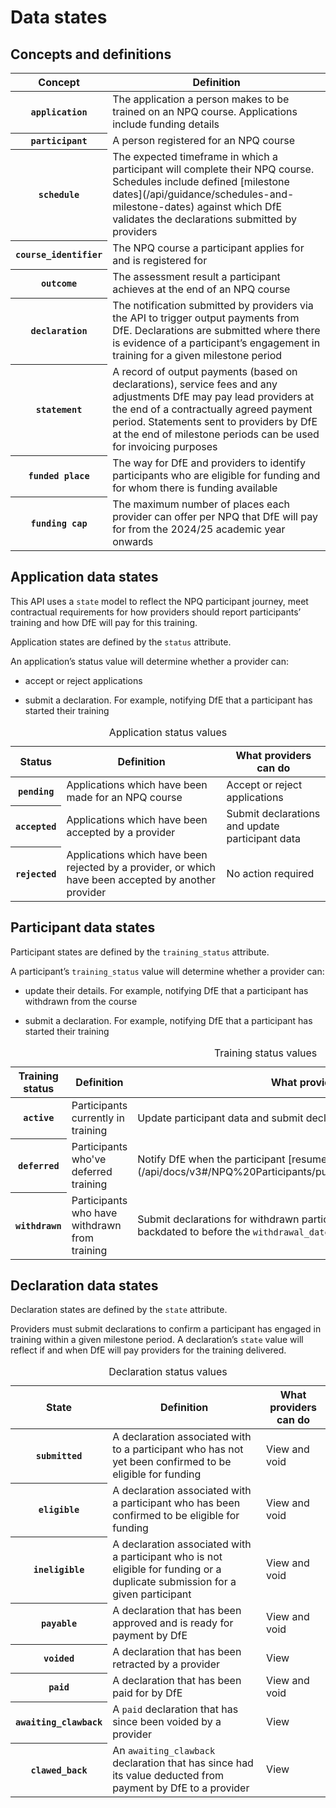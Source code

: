 # Data states

## Concepts and definitions

<table class="govuk-table">
  <thead class="govuk-table__head">
    <tr class="govuk-table__row">
      <th scope="col" class="govuk-table__header">Concept</th>
      <th scope="col" class="govuk-table__header">Definition</th>
    </tr>
  </thead>
  <tbody class="govuk-table__body">
    <tr class="govuk-table__row">
      <th scope="row" class="govuk-table__header"><code>application</code></th>
      <td class="govuk-table__cell">The application a person makes to be trained on an NPQ course. Applications include funding details</td>
    </tr>
    <tr class="govuk-table__row">
      <th scope="row" class="govuk-table__header"><code>participant</code></th>
      <td class="govuk-table__cell">A person registered for an NPQ course</td>
    </tr>
    <tr class="govuk-table__row">
      <th scope="row" class="govuk-table__header"><code>schedule</code></th>
      <td class="govuk-table__cell">The expected timeframe in which a participant will complete their NPQ course. Schedules include defined [milestone dates](/api/guidance/schedules-and-milestone-dates) against which DfE validates the declarations submitted by providers</td>
    </tr>
    <tr class="govuk-table__row">
      <th scope="row" class="govuk-table__header"><code>course_identifier</code></th>
      <td class="govuk-table__cell">The NPQ course a participant applies for and is registered for</td>
    </tr>
    <tr class="govuk-table__row">
      <th scope="row" class="govuk-table__header"><code>outcome</code></th>
      <td class="govuk-table__cell">The assessment result a participant achieves at the end of an NPQ course</td>
    </tr>
    <tr class="govuk-table__row">
      <th scope="row" class="govuk-table__header"><code>declaration</code></th>
      <td class="govuk-table__cell">The notification submitted by providers via the API to trigger output payments from DfE. Declarations are submitted where there is evidence of a participant’s engagement in training for a given milestone period</td>
    </tr>
    <tr class="govuk-table__row">
      <th scope="row" class="govuk-table__header"><code>statement</code></th>
      <td class="govuk-table__cell">A record of output payments (based on declarations), service fees and any adjustments DfE may pay lead providers at the end of a contractually agreed payment period. Statements sent to providers by DfE at the end of milestone periods can be used for invoicing purposes</td>
    </tr>
    <tr class="govuk-table__row">
      <th scope="row" class="govuk-table__header"><code>funded place</code></th>
      <td class="govuk-table__cell">The way for DfE and providers to identify participants who are eligible for funding and for whom there is funding available</td>
    </tr>
    <tr class="govuk-table__row">
      <th scope="row" class="govuk-table__header"><code>funding cap</code></th>
      <td class="govuk-table__cell">The maximum number of places each provider can offer per NPQ that DfE will pay for from the 2024/25 academic year onwards</td>
    </tr>
  </tbody>
</table>

## Application data states

This API uses a `state` model to reflect the NPQ participant journey, meet contractual requirements for how providers should report participants’ training and how DfE will pay for this training.

Application states are defined by the `status` attribute.

An application’s status value will determine whether a provider can:

* accept or reject applications

* submit a declaration. For example, notifying DfE that a participant has started their training

<table class="govuk-table">
  <caption class="govuk-table__caption govuk-table__caption--m">Application status values</caption>
  <thead class="govuk-table__head">
    <tr class="govuk-table__row">
      <th scope="col" class="govuk-table__header">Status</th>
      <th scope="col" class="govuk-table__header govuk-table__header">Definition</th>
      <th scope="col" class="govuk-table__header govuk-table__header">What providers can do</th>
    </tr>
  </thead>
  <tbody class="govuk-table__body">
    <tr class="govuk-table__row">
      <th scope="row" class="govuk-table__header"><code>pending</code></th>
      <td class="govuk-table__cell govuk-table__cell">Applications which have been made for an NPQ course</td>
      <td class="govuk-table__cell govuk-table__cell">Accept or reject applications</td>
    </tr>
    <tr class="govuk-table__row">
      <th scope="row" class="govuk-table__header"><code>accepted</code></th>
      <td class="govuk-table__cell govuk-table__cell">Applications which have been accepted by a provider</td>
      <td class="govuk-table__cell govuk-table__cell">Submit declarations and update participant data</td>
    </tr>
    <tr class="govuk-table__row">
      <th scope="row" class="govuk-table__header"><code>rejected</code></th>
      <td class="govuk-table__cell govuk-table__cell">Applications which have been rejected by a provider, or which have been accepted by another provider</td>
      <td class="govuk-table__cell govuk-table__cell">No action required</td>
    </tr>
  </tbody>
</table>

## Participant data states

Participant states are defined by the `training_status` attribute.

A participant’s `training_status` value will determine whether a provider can:

* update their details. For example, notifying DfE that a participant has withdrawn from the course

* submit a declaration. For example, notifying DfE that a participant has started their training

<table class="govuk-table">
  <caption class="govuk-table__caption govuk-table__caption--m">Training status values</caption>
  <thead class="govuk-table__head">
    <tr class="govuk-table__row">
      <th scope="col" class="govuk-table__header">Training status</th>
      <th scope="col" class="govuk-table__header govuk-table__header">Definition</th>
      <th scope="col" class="govuk-table__header govuk-table__header">What providers can do</th>
    </tr>
  </thead>
  <tbody class="govuk-table__body">
    <tr class="govuk-table__row">
      <th scope="row" class="govuk-table__header"><code>active</code></th>
      <td class="govuk-table__cell govuk-table__cell">Participants currently in training</td>
      <td class="govuk-table__cell govuk-table__cell">Update participant data and submit declarations</td>
    </tr>
    <tr class="govuk-table__row">
      <th scope="row" class="govuk-table__header"><code>deferred</code></th>
      <td class="govuk-table__cell govuk-table__cell">Participants who've deferred training</td>
      <td class="govuk-table__cell govuk-table__cell">Notify DfE when the participant [resumes training](/api/docs/v3#/NPQ%20Participants/put_api_v3_participants_npq__id__resume)</td>
    </tr>
    <tr class="govuk-table__row">
      <th scope="row" class="govuk-table__header"><code>withdrawn</code></th>
      <td class="govuk-table__cell govuk-table__cell">Participants who have withdrawn from training</td>
      <td class="govuk-table__cell govuk-table__cell">Submit declarations for withdrawn participants if the <code>declaration_date</code> is backdated to before the <code>withdrawal_date</code></td>
    </tr>
  </tbody>
</table>

## Declaration data states

Declaration states are defined by the `state` attribute.

Providers must submit declarations to confirm a participant has engaged in training within a given milestone period. A declaration’s `state` value will reflect if and when DfE will pay providers for the training delivered.

<table class="govuk-table">
  <caption class="govuk-table__caption govuk-table__caption--m">Declaration status values</caption>
  <thead class="govuk-table__head">
    <tr class="govuk-table__row">
      <th scope="col" class="govuk-table__header">State</th>
      <th scope="col" class="govuk-table__header govuk-table__header">Definition</th>
      <th scope="col" class="govuk-table__header govuk-table__header">What providers can do</th>
    </tr>
  </thead>
  <tbody class="govuk-table__body">
    <tr class="govuk-table__row">
      <th scope="row" class="govuk-table__header"><code>submitted</code></th>
      <td class="govuk-table__cell govuk-table__cell">A declaration associated with to a participant who has not yet been confirmed to be eligible for funding</td>
      <td class="govuk-table__cell govuk-table__cell">View and void</td>
    </tr>
    <tr class="govuk-table__row">
      <th scope="row" class="govuk-table__header"><code>eligible</code></th>
      <td class="govuk-table__cell govuk-table__cell">A declaration associated with a participant who has been confirmed to be eligible for funding</td>
      <td class="govuk-table__cell govuk-table__cell">View and void</td>
    </tr>
    <tr class="govuk-table__row">
      <th scope="row" class="govuk-table__header"><code>ineligible</code></th>
      <td class="govuk-table__cell govuk-table__cell">A declaration associated with a participant who is not eligible for funding or a duplicate submission for a given participant</td>
      <td class="govuk-table__cell govuk-table__cell">View and void</td>
    </tr>
    <tr class="govuk-table__row">
      <th scope="row" class="govuk-table__header"><code>payable</code></th>
      <td class="govuk-table__cell govuk-table__cell">A declaration that has been approved and is ready for payment by DfE</td>
      <td class="govuk-table__cell govuk-table__cell">View and void</td>
    </tr>
    <tr class="govuk-table__row">
      <th scope="row" class="govuk-table__header"><code>voided</code></th>
      <td class="govuk-table__cell govuk-table__cell">A declaration that has been retracted by a provider</td>
      <td class="govuk-table__cell govuk-table__cell">View</td>
    </tr>
    <tr class="govuk-table__row">
      <th scope="row" class="govuk-table__header"><code>paid</code></th>
      <td class="govuk-table__cell govuk-table__cell">A declaration that has been paid for by DfE</td>
      <td class="govuk-table__cell govuk-table__cell">View and void</td>
    </tr>
    <tr class="govuk-table__row">
      <th scope="row" class="govuk-table__header"><code>awaiting_clawback</code></th>
      <td class="govuk-table__cell govuk-table__cell">A <code>paid</code> declaration that has since been voided by a provider</td>
      <td class="govuk-table__cell govuk-table__cell">View</td>
    </tr>
    <tr class="govuk-table__row">
      <th scope="row" class="govuk-table__header"><code>clawed_back</code></th>
      <td class="govuk-table__cell govuk-table__cell">An <code>awaiting_clawback</code> declaration that has since had its value deducted from payment by DfE to a provider</td>
      <td class="govuk-table__cell govuk-table__cell">View</td>
    </tr>
  </tbody>
</table>
